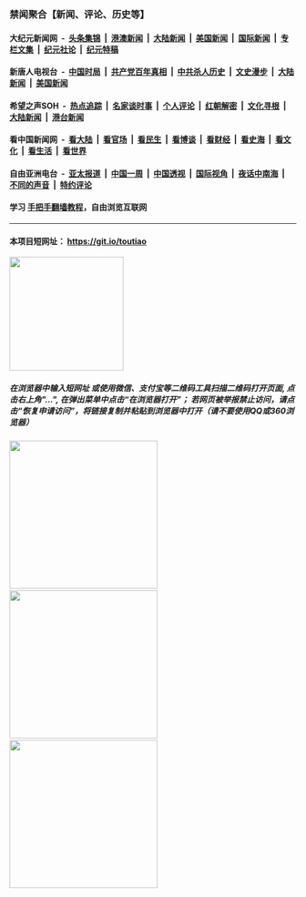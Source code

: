 ### 禁闻聚合【新闻、评论、历史等】

#### 大纪元新闻网 &nbsp;-&nbsp; [头条集锦](indexes/E头条集锦.md?t=03150302) &nbsp;|&nbsp; [港澳新闻](indexes/E港澳新闻.md?t=03150302)  &nbsp;|&nbsp; [大陆新闻](indexes/E大陆新闻.md?t=03150302) &nbsp;|&nbsp; [美国新闻](indexes/E美国新闻.md?t=03150302) &nbsp;|&nbsp; [国际新闻](indexes/E国际新闻.md?t=03150302) &nbsp;|&nbsp; [专栏文集](indexes/E专栏文集.md?t=03150302) &nbsp;|&nbsp; [纪元社论](indexes/E纪元社论.md?t=03150302) &nbsp;|&nbsp; [纪元特稿](indexes/E纪元特稿.md?t=03150302) 

#### 新唐人电视台 &nbsp;-&nbsp; [中国时局](indexes/N中国时局.md?t=03150302) &nbsp;|&nbsp; [共产党百年真相](indexes/N共产党百年真相.md?t=03150302) &nbsp;|&nbsp; [中共杀人历史](indexes/N中共杀人历史.md?t=03150302) &nbsp;|&nbsp; [文史漫步](indexes/N文史漫步.md?t=03150302) &nbsp;|&nbsp; [大陆新闻](indexes/N大陆新闻.md?t=03150302) &nbsp;|&nbsp; [美国新闻](indexes/N美国新闻.md?t=03150302)

#### 希望之声SOH &nbsp;-&nbsp; [热点追踪](indexes/H热点追踪.md?t=03150302) &nbsp;|&nbsp; [名家谈时事](indexes/H名家谈时事.md?t=03150302) &nbsp;|&nbsp; [个人评论](indexes/H个人评论.md?t=03150302)  &nbsp;|&nbsp; [红朝解密](indexes/H红朝解密.md?t=03150302) &nbsp;|&nbsp; [文化寻根](indexes/H文化寻根.md?t=03150302) &nbsp;|&nbsp; [大陆新闻](indexes/H大陆新闻.md?t=03150302) &nbsp;|&nbsp; [港台新闻](indexes/H港台新闻.md?t=03150302)

#### 看中国新闻网 &nbsp;-&nbsp; [看大陆](indexes/S看大陆.md?t=03150302) &nbsp;|&nbsp; [看官场](indexes/S看官场.md?t=03150302) &nbsp;|&nbsp; [看民生](indexes/S看民生.md?t=03150302)  &nbsp;|&nbsp; [看博谈](indexes/S看博谈.md?t=03150302) &nbsp;|&nbsp; [看财经](indexes/S看财经.md?t=03150302) &nbsp;|&nbsp; [看史海](indexes/S看史海.md?t=03150302) &nbsp;|&nbsp; [看文化](indexes/S看文化.md?t=03150302) &nbsp;|&nbsp; [看生活](indexes/S看生活.md?t=03150302) &nbsp;|&nbsp; [看世界](indexes/S看世界.md?t=03150302)

#### 自由亚洲电台 &nbsp;-&nbsp; [亚太报道](indexes/R亚太报道.md?t=03150302) &nbsp;|&nbsp; [中国一周](indexes/R中国一周.md?t=03150302) &nbsp;|&nbsp; [中国透视](indexes/R中国透视.md?t=03150302)  &nbsp;|&nbsp; [国际视角](indexes/R国际视角.md?t=03150302) &nbsp;|&nbsp; [夜话中南海](indexes/R夜话中南海.md?t=03150302) &nbsp;|&nbsp; [不同的声音](indexes/R不同的声音.md?t=03150302) &nbsp;|&nbsp; [特约评论](indexes/R特约评论.md?t=03150302)

#### 学习 [手把手翻墙教程](https://github.com/gfw-breaker/guides/wiki)，自由浏览互联网

----

#### 本项目短网址： https://git.io/toutiao
<img src="https://raw.githubusercontent.com/gfw-breaker/banned-news/master/scripts/img/qr.png" width="200px"/>  

##### 在浏览器中输入短网址 或使用微信、支付宝等二维码工具扫描二维码打开页面, 点击右上角"...", 在弹出菜单中点击“在浏览器打开”； 若网页被举报禁止访问，请点击“恢复申请访问”，将链接复制并粘贴到浏览器中打开（请不要使用QQ或360浏览器）

<img src="https://raw.githubusercontent.com/gfw-breaker/banned-news/master/scripts/img/1.png" width="260px"/> &nbsp; <img src="https://raw.githubusercontent.com/gfw-breaker/banned-news/master/scripts/img/2.png" width="260px"/> &nbsp; <img src="https://raw.githubusercontent.com/gfw-breaker/banned-news/master/scripts/img/3.png" width="260px"/>
